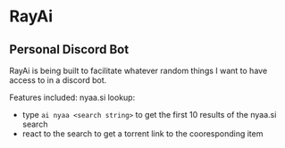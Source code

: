 # RayAi
## Personal Discord Bot

RayAi is being built to facilitate whatever random things I want to have access to in a discord bot.

Features included:
 nyaa.si lookup:
  - type ``ai nyaa <search string>`` to get the first 10 results of the nyaa.si search
   - react to the search to get a torrent link to the cooresponding item

